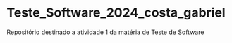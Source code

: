 # Teste_Software_2024_costa_gabriel
Repositório destinado a atividade 1 da matéria de Teste de Software
